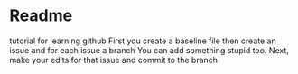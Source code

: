 # Readme
tutorial for learning github
First you create a baseline file
then create an issue and for each issue a branch
</b>
You can add something stupid too.
Next, make your edits for that issue and commit to the branch
